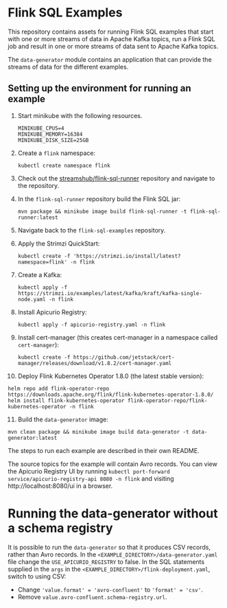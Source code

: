 # Flink SQL Examples

This repository contains assets for running Flink SQL examples that start with one or more streams of
data in Apache Kafka topics, run a Flink SQL job and result in one or more streams of data sent
to Apache Kafka topics.

The `data-generator` module contains an application that can provide the streams of data for the different examples.

## Setting up the environment for running an example

1. Start minikube with the following resources.

   ```
   MINIKUBE_CPUS=4
   MINIKUBE_MEMORY=16384
   MINIKUBE_DISK_SIZE=25GB
   ```

2. Create a `flink` namespace:
   ```
   kubectl create namespace flink
   ```
3. Check out the [streamshub/flink-sql-runner](https://github.com/streamshub/flink-sql) repository and navigate to the repository.
4. In the `flink-sql-runner` repository build the Flink SQL jar:
   ```
   mvn package && minikube image build flink-sql-runner -t flink-sql-runner:latest
   ```
5. Navigate back to the `flink-sql-examples` repository.
6. Apply the Strimzi QuickStart:
   ```
   kubectl create -f 'https://strimzi.io/install/latest?namespace=flink' -n flink
   ```
7. Create a Kafka:
   ```
   kubectl apply -f https://strimzi.io/examples/latest/kafka/kraft/kafka-single-node.yaml -n flink 
   ```
8. Install Apicurio Registry:
   ```
   kubectl apply -f apicurio-registry.yaml -n flink
   ```
9. Install cert-manager (this creates cert-manager in a namespace called `cert-manager`):
   ```
   kubectl create -f https://github.com/jetstack/cert-manager/releases/download/v1.8.2/cert-manager.yaml
   ```
10. Deploy Flink Kubernetes Operator 1.8.0 (the latest stable version):
   ```
   helm repo add flink-operator-repo https://downloads.apache.org/flink/flink-kubernetes-operator-1.8.0/
   helm install flink-kubernetes-operator flink-operator-repo/flink-kubernetes-operator -n flink
   ```
11. Build the `data-generator` image:
   ```
   mvn clean package && minikube image build data-generator -t data-generator:latest
   ```

The steps to run each example are described in their own README. 

The source topics for the example will contain Avro records.
You can view the Apicurio Registry UI by running `kubectl port-forward service/apicurio-registry-api 8080 -n flink` and visiting http://localhost:8080/ui in a browser.

# Running the data-generator without a schema registry

It is possible to run the `data-generator` so that it produces CSV records, rather than Avro records.
In the `<EXAMPLE_DIRECTORY>/data-generator.yaml` file change the `USE_APICURIO_REGISTRY` to false.
In the SQL statements supplied in the `args` in the `<EXAMPLE_DIRECTORY>/flink-deployment.yaml`, switch to using CSV:
  - Change `'value.format' = 'avro-confluent'` to `'format' = 'csv'`.
  - Remove `value.avro-confluent.schema-registry.url`.

